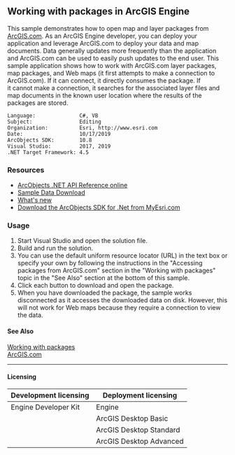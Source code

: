 ## Working with packages in ArcGIS Engine

This sample demonstrates how to open map and layer packages from [ArcGIS.com](http://www.arcgis.com/home/). As an ArcGIS Engine developer, you can deploy your application and leverage ArcGIS.com to deploy your data and map documents. Data generally updates more frequently than the application and ArcGIS.com can be used to easily push updates to the end user. This sample application shows how to work with ArcGIS.com layer packages, map packages, and Web maps (it first attempts to make a connection to ArcGIS.com). If it can connect, it directly consumes the package. If it cannot make a connection, it searches for the associated layer files and map documents in the known user location where the results of the packages are stored.  


<!-- TODO: Fill this section below with metadata about this sample-->
```
Language:              C#, VB
Subject:               Editing
Organization:          Esri, http://www.esri.com
Date:                  10/17/2019
ArcObjects SDK:        10.8
Visual Studio:         2017, 2019
.NET Target Framework: 4.5
```

### Resources

* [ArcObjects .NET API Reference online](http://desktop.arcgis.com/en/arcobjects/latest/net/webframe.htm)  
* [Sample Data Download](../../releases)  
* [What's new](http://desktop.arcgis.com/en/arcobjects/latest/net/webframe.htm#91cabc68-2271-400a-8ff9-c7fb25108546.htm)  
* [Download the ArcObjects SDK for .Net from MyEsri.com](https://my.esri.com/)  

### Usage
1. Start Visual Studio and open the solution file.  
1. Build and run the solution.  
1. You can use the default uniform resource locator (URL) in the text box or specify your own by following the instructions in the "Accessing packages from ArcGIS.com" section in the "Working with packages" topic in the "See Also" section at the bottom of this sample.  
1. Click each button to download and open the package.  
1. When you have downloaded the package, the sample works disconnected as it accesses the downloaded data on disk. However, this will not work for Web maps because they require a connection to view the data.  







#### See Also  
[Working with packages](http://desktop.arcgis.com/search/?q=Working%20with%20packages&p=0&language=en&product=arcobjects-sdk-dotnet&version=&n=15&collection=help)  
[ArcGIS.com](http://desktop.arcgis.com/search/?q=ArcGIS.com&p=0&language=en&product=arcobjects-sdk-dotnet&version=&n=15&collection=help)  


---------------------------------

#### Licensing  
| Development licensing | Deployment licensing | 
| ------------- | ------------- | 
| Engine Developer Kit | Engine |  
|  | ArcGIS Desktop Basic |  
|  | ArcGIS Desktop Standard |  
|  | ArcGIS Desktop Advanced |  


